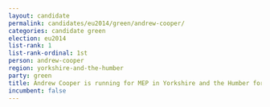 ```yaml
---
layout: candidate
permalink: candidates/eu2014/green/andrew-cooper/
categories: candidate green
election: eu2014
list-rank: 1
list-rank-ordinal: 1st
person: andrew-cooper
region: yorkshire-and-the-humber
party: green
title: Andrew Cooper is running for MEP in Yorkshire and the Humber for the Green Party
incumbent: false
---
```

